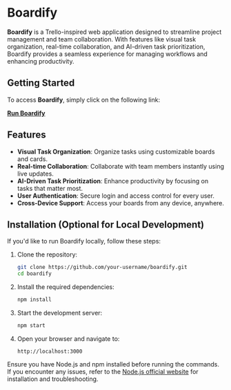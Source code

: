 # Boardify

**Boardify** is a Trello-inspired web application designed to streamline project management and team collaboration. With features like visual task organization, real-time collaboration, and AI-driven task prioritization, Boardify provides a seamless experience for managing workflows and enhancing productivity.

## Getting Started

To access **Boardify**, simply click on the following link:

**[Run Boardify](https://boardify-ebon.vercel.app/)**

## Features

- **Visual Task Organization**: Organize tasks using customizable boards and cards.
- **Real-time Collaboration**: Collaborate with team members instantly using live updates.
- **AI-Driven Task Prioritization**: Enhance productivity by focusing on tasks that matter most.
- **User Authentication**: Secure login and access control for every user.
- **Cross-Device Support**: Access your boards from any device, anywhere.

## Installation (Optional for Local Development)

If you'd like to run Boardify locally, follow these steps:

1. Clone the repository:
   ```bash
   git clone https://github.com/your-username/boardify.git
   cd boardify
   ```

2. Install the required dependencies:
   ```bash
   npm install
   ```

3. Start the development server:
   ```bash
   npm start
   ```

4. Open your browser and navigate to:
   ```
   http://localhost:3000
   ```

Ensure you have Node.js and npm installed before running the commands. If you encounter any issues, refer to the [Node.js official website](https://nodejs.org) for installation and troubleshooting.
